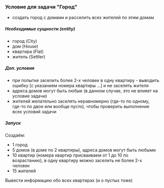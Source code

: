﻿### Условие для задачи "Город"

- создать город с домами и расселить всех жителей по этим домам

##### Необходимые сущности (entity)

- город    (City)
- дом      (House)
- квартира (Flat)
- житель   (Settler)

##### Доп. условия

- при попытке заселить более 2-х человек в одну квартиру - выводить ошибку [с указанием номера квартиры ...] и не заселять жителя
- адреса домов могут быть любые (в данном случае, это не влияет на условие задачи)
- жителей желательно заселять неравномерно (где-то по одному, где-то по двое или вообще пусто), чтобы проверить выполнение всех условий задачи

##### Запуск

Создаём:
- 1 город
- 5 домов (в доме по 2 квартиры), адреса домов могут быть любыми
- 10 квартир (номера квартир присваиваем от 1 до 10 по возрастанию), в одну квартиру можно заселить не более 2-х человек
- 15 жителей

Вывести информацию обо всех квартирах (и о пустых тоже)


